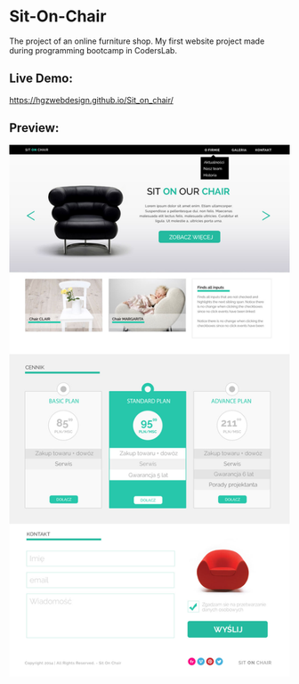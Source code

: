 # Sit-On-Chair
The project of an online furniture shop. My first website project made during programming bootcamp in CodersLab.
## Live Demo:
 https://hgzwebdesign.github.io/Sit_on_chair/
## Preview:
![alt txt](template.jpg)
